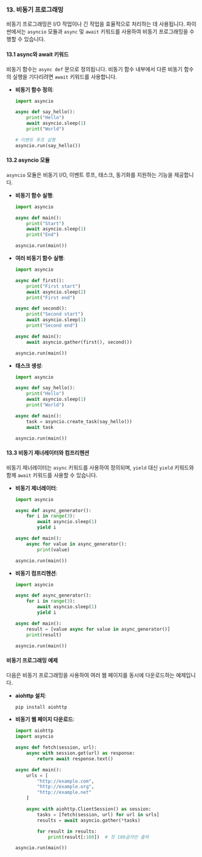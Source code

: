 ### 13. 비동기 프로그래밍

비동기 프로그래밍은 I/O 작업이나 긴 작업을 효율적으로 처리하는 데 사용됩니다. 파이썬에서는 `asyncio` 모듈과 `async` 및 `await` 키워드를 사용하여 비동기 프로그래밍을 수행할 수 있습니다.

#### 13.1 async와 await 키워드

비동기 함수는 `async def` 문으로 정의됩니다. 비동기 함수 내부에서 다른 비동기 함수의 실행을 기다리려면 `await` 키워드를 사용합니다.

- **비동기 함수 정의**:
  ```python
  import asyncio

  async def say_hello():
      print("Hello")
      await asyncio.sleep(1)
      print("World")

  # 이벤트 루프 실행
  asyncio.run(say_hello())
  ```

#### 13.2 asyncio 모듈

`asyncio` 모듈은 비동기 I/O, 이벤트 루프, 태스크, 동기화를 지원하는 기능을 제공합니다.

- **비동기 함수 실행**:
  ```python
  import asyncio

  async def main():
      print("Start")
      await asyncio.sleep(1)
      print("End")

  asyncio.run(main())
  ```

- **여러 비동기 함수 실행**:
  ```python
  import asyncio

  async def first():
      print("First start")
      await asyncio.sleep(2)
      print("First end")

  async def second():
      print("Second start")
      await asyncio.sleep(1)
      print("Second end")

  async def main():
      await asyncio.gather(first(), second())

  asyncio.run(main())
  ```

- **태스크 생성**:
  ```python
  import asyncio

  async def say_hello():
      print("Hello")
      await asyncio.sleep(1)
      print("World")

  async def main():
      task = asyncio.create_task(say_hello())
      await task

  asyncio.run(main())
  ```

#### 13.3 비동기 제너레이터와 컴프리헨션

비동기 제너레이터는 `async` 키워드를 사용하여 정의되며, `yield` 대신 `yield` 키워드와 함께 `await` 키워드를 사용할 수 있습니다.

- **비동기 제너레이터**:
  ```python
  import asyncio

  async def async_generator():
      for i in range(3):
          await asyncio.sleep(1)
          yield i

  async def main():
      async for value in async_generator():
          print(value)

  asyncio.run(main())
  ```

- **비동기 컴프리헨션**:
  ```python
  import asyncio

  async def async_generator():
      for i in range(3):
          await asyncio.sleep(1)
          yield i

  async def main():
      result = [value async for value in async_generator()]
      print(result)

  asyncio.run(main())
  ```

#### 비동기 프로그래밍 예제

다음은 비동기 프로그래밍을 사용하여 여러 웹 페이지를 동시에 다운로드하는 예제입니다.

- **aiohttp 설치**:
  ```bash
  pip install aiohttp
  ```

- **비동기 웹 페이지 다운로드**:
  ```python
  import aiohttp
  import asyncio

  async def fetch(session, url):
      async with session.get(url) as response:
          return await response.text()

  async def main():
      urls = [
          "http://example.com",
          "http://example.org",
          "http://example.net"
      ]

      async with aiohttp.ClientSession() as session:
          tasks = [fetch(session, url) for url in urls]
          results = await asyncio.gather(*tasks)

          for result in results:
              print(result[:100])  # 첫 100글자만 출력

  asyncio.run(main())
  ```
